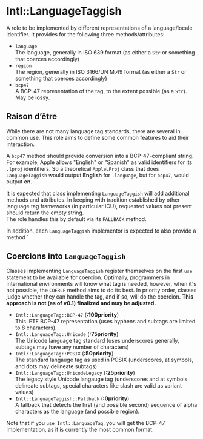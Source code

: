 # Intl::LanguageTaggish
A role to be implemented by different representations of a language/locale identifier.
It provides for the following three methods/attributes:

  * `language`   
    The language, generally in ISO 639 format (as either a `Str` or something that coerces accordingly)
  * `region`   
    The region, generally in ISO 3166/UN M.49 format (as either a `Str` or something that coerces accordingly)
  * `bcp47`  
    A BCP-47 representation of the tag, to the extent possible (as a `Str`).  May be lossy.

## Raison d’être

While there are not many language tag standards, there are several in common use.
This role aims to define some common features to aid their interaction.

A `bcp47` method should provide conversion into a BCP-47-compliant string.  For example,
Apple allows "English" or "Spanish" as valid identifiers for its `.lproj` identifiers.
So a theoretical `AppleLProj` class that does `LanguageTaggish` would output **English**
for `.language`, but for `bcp47`, would output **en**.

It is expected that class implementing `LanguageTaggish` will add additional methods
and attributes.  In keeping with tradition established by other language tag frameworks
(in particular ICU), requested values not present should return the empty string.  
The role handles this by default via its `FALLBACK` method.

In addition, each `LanguageTaggish` implementor is expected to also provide a method `
## Coercions into `LanguageTaggish`

Classes implementing `LanguageTaggish` register themselves on the first `use` statement to be available for coercion.
Optimally, programmers in international environments will know what tag is needed, however, when it's not possible, the `COERCE` method aims to do its best.
In priority order, classes judge whether they can handle the tag, and if so, will do the coercion. 
**This approach is not (as of v0.1) finalized and may be adjusted.**

  * `Intl::LanguageTag::BCP-47` (**:100priority**)  
This IETF BCP-47 representation (uses hyphens and subtags are limited to 8 characters).
  * `Intl::LanguageTag::Unicode` (**:75priority**)  
The Unicode language tag standard (uses underscores generally, subtags may have any number of characters)
  * `Intl::LanguageTag::POSIX` (**:50priority**)  
The standard langauge tag as used in POSIX (underscores, at symbols, and dots may delineate subtags)
  * `Intl::LanguageTag::UnicodeLegacy` (**:25priority**)  
The legacy style Unicode langauge tag (underscores and at symbols delineate subtags, special characters like slash are valid as variant values)
  * `Intl::LanguageTaggish::Fallback` (**:0priority**)  
A fallback that detects the first (and possible second) sequence of alpha characters as the language (and possible region).

Note that if you `use Intl::LanguageTag`, you will get the BCP-47 implementation, as it is currently the most common format.
